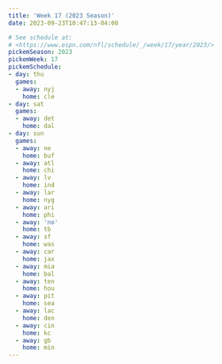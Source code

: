 ```yaml
---
title: 'Week 17 (2023 Season)'
date: 2023-09-23T10:47:13-04:00

# See schedule at:
# <https://www.espn.com/nfl/schedule/_/week/17/year/2023/>
pickemSeason: 2023
pickemWeek: 17
pickemSchedule:
- day: thu
  games:
  - away: nyj
    home: cle
- day: sat
  games:
  - away: det
    home: dal
- day: sun
  games:
  - away: ne
    home: buf
  - away: atl
    home: chi
  - away: lv
    home: ind
  - away: lar
    home: nyg
  - away: ari
    home: phi
  - away: 'no'
    home: tb
  - away: sf
    home: was
  - away: car
    home: jax
  - away: mia
    home: bal
  - away: ten
    home: hou
  - away: pit
    home: sea
  - away: lac
    home: den
  - away: cin
    home: kc
  - away: gb
    home: min
---
```

